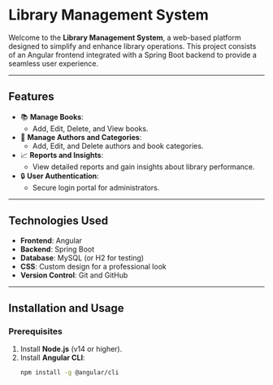 # Library Management System

Welcome to the **Library Management System**, a web-based platform designed to simplify and enhance library operations. This project consists of an Angular frontend integrated with a Spring Boot backend to provide a seamless user experience.

---

## Features

- 📚 **Manage Books**:
  - Add, Edit, Delete, and View books.
- 👥 **Manage Authors and Categories**:
  - Add, Edit, and Delete authors and book categories.
- 📈 **Reports and Insights**:
  - View detailed reports and gain insights about library performance.
- 🔒 **User Authentication**:
  - Secure login portal for administrators.

---

## Technologies Used

- **Frontend**: Angular
- **Backend**: Spring Boot
- **Database**: MySQL (or H2 for testing)
- **CSS**: Custom design for a professional look
- **Version Control**: Git and GitHub

---

## Installation and Usage

### **Prerequisites**
1. Install **Node.js** (v14 or higher).
2. Install **Angular CLI**:
   ```bash
   npm install -g @angular/cli
